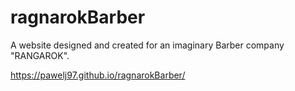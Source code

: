 # ragnarokBarber
A website designed and created for an imaginary Barber company "RANGAROK".

https://pawelj97.github.io/ragnarokBarber/

